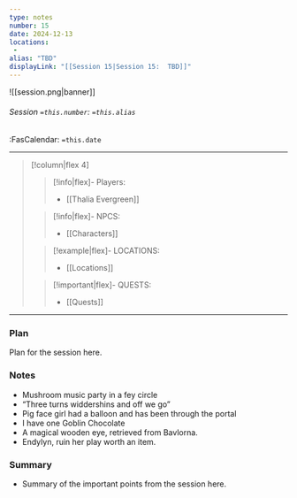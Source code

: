 ```yaml
---
type: notes
number: 15
date: 2024-12-13
locations:
 - 
alias: "TBD"
displayLink: "[[Session 15|Session 15:  TBD]]"
---
```


![[session.png|banner]]
###### Session `=this.number`: `=this.alias`
<span class="sub2">:FasCalendar: `=this.date` </span>
___

> [!column|flex 4]
> 
>> [!info|flex]- Players:
>> - [[Thalia Evergreen]]
> 
>> [!info|flex]- NPCS:
>> - [[Characters]]
>
>> [!example|flex]- LOCATIONS:
>> - [[Locations]]
>
>> [!important|flex]- QUESTS:
>> - [[Quests]]

---

### Plan
Plan for the session here.

### Notes
- Mushroom music party in a fey circle
- “Three turns widdershins and off we go”
- Pig face girl had a balloon and has been through the portal
- I have one Goblin Chocolate
- A magical wooden eye, retrieved from Bavlorna. 
- Endylyn, ruin her play worth an item.

### Summary
- Summary of the important points from the session here.


